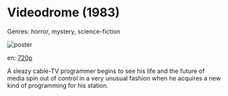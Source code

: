 # Videodrome (1983)

Genres: horror, mystery, science-fiction

![poster](http://image.tmdb.org/t/p/w500/fl09Ai2lKPau49MdLp0pOc5rYlP.jpg)

en:
  [720p](magnet:?xt=urn:btih:827706FC7259F4B70270A65C2D7E8E91300BCA5C&tr=udp://glotorrents.pw:6969/announce&tr=udp://tracker.opentrackr.org:1337/announce&tr=udp://torrent.gresille.org:80/announce&tr=udp://tracker.openbittorrent.com:80&tr=udp://tracker.coppersurfer.tk:6969&tr=udp://tracker.leechers-paradise.org:6969&tr=udp://p4p.arenabg.ch:1337&tr=udp://tracker.internetwarriors.net:1337)
  


A sleazy cable-TV programmer begins to see his life and the future of media spin out of control in a very unusual fashion when he acquires a new kind of programming for his station.